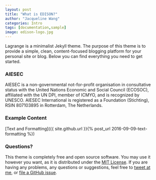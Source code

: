 ```yaml
---
layout: post
title: "What is EDISON?"
author: "Jacqueline Wang"
categories: Intro
tags: [documentation,sample]
image: edison-logo.jpg
---
```


Lagrange is a minimalist Jekyll theme. The purpose of this theme is to provide a simple, clean, content-focused blogging platform for your personal site or blog. Below you can find everything you need to get started.

### AIESEC

AIESEC is a non-governmental not-for-profit organisation in consultative status with the United Nations Economic and Social Council (ECOSOC), affiliated with the UN DPI, member of ICMYO, and is recognized by UNESCO. AIESEC International is registered as a Foundation (Stichting), RSIN 807103895 in Rotterdam, The Netherlands.

### Example Content

[Text and Formatting]({{ site.github.url }}{% post_url 2016-09-09-text-formatting %})

### Questions?

This theme is completely free and open source software. You may use it however you want, as it is distributed under the [MIT License](http://choosealicense.com/licenses/mit/). If you are having any problems, any questions or suggestions, feel free to [tweet at me](https://twitter.com/intent/tweet?text=My%question%about%Lagrange%is:%&amp;via=paululele), or [file a GitHub issue](https://github.com/lenpaul/lagrange/issues/new).
